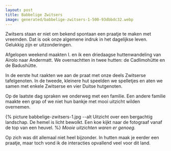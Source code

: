 ```yaml
---
layout: post
title: Babbelige Zwitsers
image: generated/babbelige-zwitsers-1-500-93dbbdc32.webp
---
```


Zwitsers staan er niet om bekend spontaan een praatje te maken met vreemden. Dat is ook onze algemene indruk in het dagelijkse leven. Gelukkig zijn er uitzonderingen.

Afgelopen weekend maakten I. en ik een driedaagse huttenwandeling van Airolo naar Andermatt. We overnachtten in twee hutten: de Cadlimohütte en de Badushütte.

In de eerste hut raakten we aan de praat met onze deels Zwitserse tafelgenoten. In de tweede, kleinere hut speelden we spelletjes en aten we samen met enkele Zwitserse en vier Duitse hutgenoten.

Op de laatste dag spraken we onderweg met een familie. Een andere familie maakte een grap of we niet hun bankje met mooi uitzicht wilden overnemen.

{% picture babbelige-zwitsers-1.jpg --alt Uitzicht over een bergachtig landschap. De hemel is licht bewolkt. Een koe kijkt naar de fotograaf vanaf de top van een heuvel. %}
_Mooie uitzichten waren er genoeg._

Op zich was dit allemaal niet heel bijzonder. In hutten maak je eerder een praatje, maar toch vond ik de interacties opvallend veel voor dit land.
